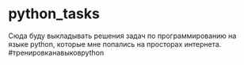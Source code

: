 # python_tasks
Сюда буду выкладывать решения задач по программированию на языке python, которые мне попались на просторах интернета. #тренировканавыковpython
